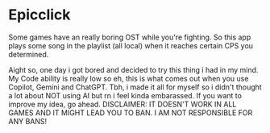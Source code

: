 # Epicclick
Some games have an really boring OST while you're fighting. So this app plays some song in the playlist (all local) when it reaches certain CPS you determined.

Aight so, one day i got bored and decided to try this thing i had in my mind. My Code ability is really low so eh, this is what comes out when you use Copilot, Gemini and ChatGPT. Tbh, i made it all for myself so i didn't thought a lot about NOT using AI but rn i feel kinda embarassed. If you want to improve my idea, go ahead.
DISCLAIMER: IT DOESN'T WORK IN ALL GAMES AND IT MIGHT LEAD YOU TO BAN. I AM NOT RESPONSIBLE FOR ANY BANS!
